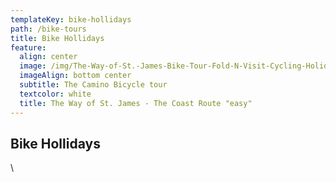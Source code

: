 ```yaml
---
templateKey: bike-hollidays
path: /bike-tours
title: Bike Hollidays
feature:
  align: center
  image: /img/The-Way-of-St.-James-Bike-Tour-Fold-N-Visit-Cycling-Holidays-1866.jpg
  imageAlign: bottom center
  subtitle: The Camino Bicycle tour
  textcolor: white
  title: The Way of St. James - The Coast Route "easy"
---
```


## Bike Hollidays
\
